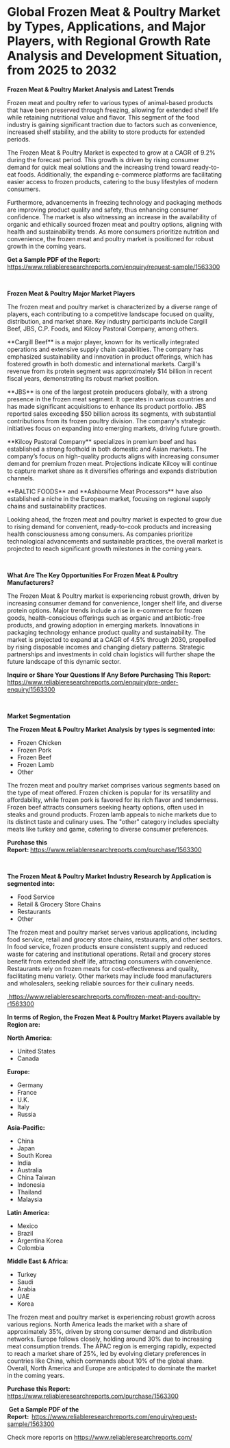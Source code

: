 <p><h1>Global Frozen Meat & Poultry Market by Types, Applications, and Major Players, with Regional Growth Rate Analysis and Development Situation, from 2025 to 2032</h1></p><p><strong>Frozen Meat & Poultry Market Analysis and Latest Trends</strong></p>
<p><p>Frozen meat and poultry refer to various types of animal-based products that have been preserved through freezing, allowing for extended shelf life while retaining nutritional value and flavor. This segment of the food industry is gaining significant traction due to factors such as convenience, increased shelf stability, and the ability to store products for extended periods.</p><p>The Frozen Meat & Poultry Market is expected to grow at a CAGR of 9.2% during the forecast period. This growth is driven by rising consumer demand for quick meal solutions and the increasing trend toward ready-to-eat foods. Additionally, the expanding e-commerce platforms are facilitating easier access to frozen products, catering to the busy lifestyles of modern consumers.</p><p>Furthermore, advancements in freezing technology and packaging methods are improving product quality and safety, thus enhancing consumer confidence. The market is also witnessing an increase in the availability of organic and ethically sourced frozen meat and poultry options, aligning with health and sustainability trends. As more consumers prioritize nutrition and convenience, the frozen meat and poultry market is positioned for robust growth in the coming years.</p></p>
<p><strong>Get a Sample PDF of the Report:&nbsp;</strong> <a href="https://www.reliableresearchreports.com/enquiry/request-sample/1563300?utm_campaign=2185&utm_medium=2&utm_source=Github&utm_content=ia&utm_term=15022025&utm_id=frozen-meat-poultry">https://www.reliableresearchreports.com/enquiry/request-sample/1563300</a></p>
<p>&nbsp;</p>
<p><strong>Frozen Meat & Poultry Major Market Players</strong></p>
<p><p>The frozen meat and poultry market is characterized by a diverse range of players, each contributing to a competitive landscape focused on quality, distribution, and market share. Key industry participants include Cargill Beef, JBS, C.P. Foods, and Kilcoy Pastoral Company, among others.</p><p>**Cargill Beef** is a major player, known for its vertically integrated operations and extensive supply chain capabilities. The company has emphasized sustainability and innovation in product offerings, which has fostered growth in both domestic and international markets. Cargill's revenue from its protein segment was approximately $14 billion in recent fiscal years, demonstrating its robust market position.</p><p>**JBS** is one of the largest protein producers globally, with a strong presence in the frozen meat segment. It operates in various countries and has made significant acquisitions to enhance its product portfolio. JBS reported sales exceeding $50 billion across its segments, with substantial contributions from its frozen poultry division. The company's strategic initiatives focus on expanding into emerging markets, driving future growth.</p><p>**Kilcoy Pastoral Company** specializes in premium beef and has established a strong foothold in both domestic and Asian markets. The company’s focus on high-quality products aligns with increasing consumer demand for premium frozen meat. Projections indicate Kilcoy will continue to capture market share as it diversifies offerings and expands distribution channels.</p><p>**BALTIC FOODS** and **Ashbourne Meat Processors** have also established a niche in the European market, focusing on regional supply chains and sustainability practices. </p><p>Looking ahead, the frozen meat and poultry market is expected to grow due to rising demand for convenient, ready-to-cook products and increasing health consciousness among consumers. As companies prioritize technological advancements and sustainable practices, the overall market is projected to reach significant growth milestones in the coming years.</p></p>
<p>&nbsp;</p>
<p><strong>What Are The Key Opportunities For Frozen Meat & Poultry Manufacturers?</strong></p>
<p><p>The Frozen Meat & Poultry market is experiencing robust growth, driven by increasing consumer demand for convenience, longer shelf life, and diverse protein options. Major trends include a rise in e-commerce for frozen goods, health-conscious offerings such as organic and antibiotic-free products, and growing adoption in emerging markets. Innovations in packaging technology enhance product quality and sustainability. The market is projected to expand at a CAGR of 4.5% through 2030, propelled by rising disposable incomes and changing dietary patterns. Strategic partnerships and investments in cold chain logistics will further shape the future landscape of this dynamic sector.</p></p>
<p><strong>Inquire or Share Your Questions If Any Before Purchasing This Report:</strong> <a href="https://www.reliableresearchreports.com/enquiry/pre-order-enquiry/1563300?utm_campaign=2185&utm_medium=2&utm_source=Github&utm_content=ia&utm_term=15022025&utm_id=frozen-meat-poultry">https://www.reliableresearchreports.com/enquiry/pre-order-enquiry/1563300</a></p>
<p>&nbsp;</p>
<p><strong>Market Segmentation</strong></p>
<p><strong>The Frozen Meat & Poultry Market Analysis by types is segmented into:</strong></p>
<p><ul><li>Frozen Chicken</li><li>Frozen Pork</li><li>Frozen Beef</li><li>Frozen Lamb</li><li>Other</li></ul></p>
<p><p>The frozen meat and poultry market comprises various segments based on the type of meat offered. Frozen chicken is popular for its versatility and affordability, while frozen pork is favored for its rich flavor and tenderness. Frozen beef attracts consumers seeking hearty options, often used in steaks and ground products. Frozen lamb appeals to niche markets due to its distinct taste and culinary uses. The "other" category includes specialty meats like turkey and game, catering to diverse consumer preferences.</p></p>
<p><strong>Purchase this Report:&nbsp;</strong><a href="https://www.reliableresearchreports.com/purchase/1563300?utm_campaign=2185&utm_medium=2&utm_source=Github&utm_content=ia&utm_term=15022025&utm_id=frozen-meat-poultry">https://www.reliableresearchreports.com/purchase/1563300</a></p>
<p>&nbsp;</p>
<p><strong>The Frozen Meat & Poultry Market Industry Research by Application is segmented into:</strong></p>
<p><ul><li>Food Service</li><li>Retail & Grocery Store Chains</li><li>Restaurants</li><li>Other</li></ul></p>
<p><p>The frozen meat and poultry market serves various applications, including food service, retail and grocery store chains, restaurants, and other sectors. In food service, frozen products ensure consistent supply and reduced waste for catering and institutional operations. Retail and grocery stores benefit from extended shelf life, attracting consumers with convenience. Restaurants rely on frozen meats for cost-effectiveness and quality, facilitating menu variety. Other markets may include food manufacturers and wholesalers, seeking reliable sources for their culinary needs.</p></p>
<p><a href="https://www.reliableresearchreports.com/frozen-meat-and-poultry-r1563300?utm_campaign=2185&utm_medium=2&utm_source=Github&utm_content=ia&utm_term=15022025&utm_id=frozen-meat-poultry">&nbsp;https://www.reliableresearchreports.com/frozen-meat-and-poultry-r1563300</a></p>
<p><strong>In terms of Region, the Frozen Meat & Poultry Market Players available by Region are:</strong></p>
<p>
    <p> <strong> North America: </strong>
        <ul>
            <li>United States</li>
            <li>Canada</li>
        </ul>
        </p> 
    <p> <strong> Europe: </strong>
        <ul>
            <li>Germany</li>
            <li>France</li>
            <li>U.K.</li>
            <li>Italy</li>
            <li>Russia</li>
        </ul>
        </p> 
    <p> <strong> Asia-Pacific: </strong>
        <ul>
            <li>China</li>
            <li>Japan</li>
            <li>South Korea</li>
            <li>India</li>
            <li>Australia</li>
            <li>China Taiwan</li>
            <li>Indonesia</li>
            <li>Thailand</li>
            <li>Malaysia</li>
        </ul>
        </p> 
    <p> <strong> Latin America: </strong>
        <ul>
            <li>Mexico</li>
            <li>Brazil</li>
            <li>Argentina Korea</li>
            <li>Colombia</li>
        </ul>
        </p> 
    <p> <strong> Middle East & Africa: </strong>
        <ul>
            <li>Turkey</li>
            <li>Saudi</li>
            <li>Arabia</li>
            <li>UAE</li>
            <li>Korea</li>
        </ul>
    </p>
    </p>
<p><p>The frozen meat and poultry market is experiencing robust growth across various regions. North America leads the market with a share of approximately 35%, driven by strong consumer demand and distribution networks. Europe follows closely, holding around 30% due to increasing meat consumption trends. The APAC region is emerging rapidly, expected to reach a market share of 25%, led by evolving dietary preferences in countries like China, which commands about 10% of the global share. Overall, North America and Europe are anticipated to dominate the market in the coming years.</p></p>
<p><strong>Purchase this Report: </strong><a href="https://www.reliableresearchreports.com/purchase/1563300?utm_campaign=2185&utm_medium=2&utm_source=Github&utm_content=ia&utm_term=15022025&utm_id=frozen-meat-poultry">https://www.reliableresearchreports.com/purchase/1563300</a></p>
<p>&nbsp;<strong>Get a Sample PDF of the Report:&nbsp;&nbsp;</strong><a href="https://www.reliableresearchreports.com/enquiry/request-sample/1563300?utm_campaign=2185&utm_medium=2&utm_source=Github&utm_content=ia&utm_term=15022025&utm_id=frozen-meat-poultry">https://www.reliableresearchreports.com/enquiry/request-sample/1563300</a></p>
<p><strong></strong></p>
<p>Check more reports on <a href="https://www.reliableresearchreports.com/?utm_campaign=2185&utm_medium=2&utm_source=Github&utm_content=ia&utm_term=15022025&utm_id=frozen-meat-poultry">https://www.reliableresearchreports.com/</a></p>